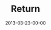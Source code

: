 ---
layout: message
category: message
series: "ROI"
title: "Return"
date: 2013-03-23-00-00
message_id: 773
audio: "http://s3.amazonaws.com/crossroads-media/media/legacy/mp3/roi_03.mp3"
audio-duration: "44:36"
program: "http://s3.amazonaws.com/crossroads-media/media/legacy/documents/03_23-24_13Program_LO.pdf"
description: "We are experimenting with investing for return."
video: "https://s3.amazonaws.com/crossroadsvideomessages/roi_03.mp4"
video-duration: "44:42"
video-image: "http://s3.amazonaws.com/crossroads-media/images/legacy/content/roi_03_still.jpg"
explicit: "N"
---